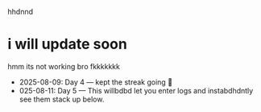 hhdnnd<h1>i will update soon</h1>
hmm
its not working bro fkkkkkkk
- 2025-08-09: Day 4 — kept the streak going 🚀
- 025-08-11: Day 5 — This willbdbd let you enter logs and instabdhdntly see them stack up below.